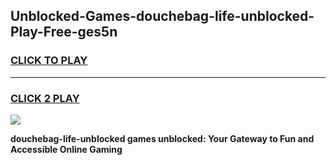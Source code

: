 
## Unblocked-Games-douchebag-life-unblocked-Play-Free-ges5n
<h3>
<a href="https://premium76.site?title=douchebag-life-unblocked&ref=21A">CLICK TO PLAY</a></h3>
<hr>

<h3>
<a href="https://premium76.site?title=douchebag-life-unblocked&ref=21A">CLICK 2 PLAY</a>
  
</h3>

<a href="https://premium76.site?title=douchebag-life-unblocked&ref=21A"><img src="https://clearcache.store/games.png"></a>


**douchebag-life-unblocked games unblocked: Your Gateway to Fun and Accessible Online Gaming**
